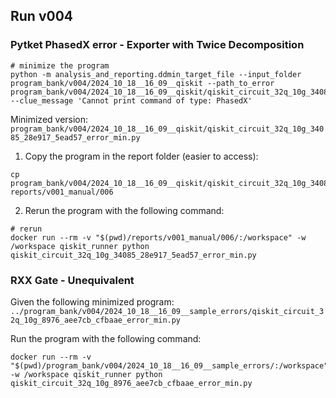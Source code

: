 ## Run v004



### Pytket PhasedX error - Exporter with Twice Decomposition
```shell
# minimize the program
python -m analysis_and_reporting.ddmin_target_file --input_folder program_bank/v004/2024_10_18__16_09__qiskit --path_to_error program_bank/v004/2024_10_18__16_09__qiskit/qiskit_circuit_32q_10g_34085_28e917_5ead57_error.json --clue_message 'Cannot print command of type: PhasedX'
```

Minimized version: `program_bank/v004/2024_10_18__16_09__qiskit/qiskit_circuit_32q_10g_34085_28e917_5ead57_error_min.py`

1. Copy the program in the report folder (easier to access):
```shell
cp program_bank/v004/2024_10_18__16_09__qiskit/qiskit_circuit_32q_10g_34085_28e917_5ead57_error_min.py reports/v001_manual/006
```

2. Rerun the program with the following command:
```shell
# rerun
docker run --rm -v "$(pwd)/reports/v001_manual/006/:/workspace" -w /workspace qiskit_runner python qiskit_circuit_32q_10g_34085_28e917_5ead57_error_min.py
```


### RXX Gate - Unequivalent

Given the following minimized program: `../program_bank/v004/2024_10_18__16_09__sample_errors/qiskit_circuit_32q_10g_8976_aee7cb_cfbaae_error_min.py`

Run the program with the following command:
```shell
docker run --rm -v "$(pwd)/program_bank/v004/2024_10_18__16_09__sample_errors/:/workspace" -w /workspace qiskit_runner python qiskit_circuit_32q_10g_8976_aee7cb_cfbaae_error_min.py
```